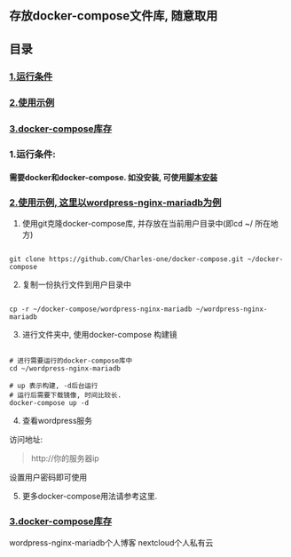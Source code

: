 
## 存放docker-compose文件库, 随意取用


## 目录

### <a href="#first">1.运行条件</a>
### <a href="#two">2.使用示例</a>
### <a href="#three">3.docker-compose库存</a>

### <a id="first">1.运行条件:</a>

#### 需要docker和docker-compose. 如没安装, 可使用[脚本安装]()


### <a id="two" href="">2.使用示例, 这里以wordpress-nginx-mariadb为例</a>

1. 使用git克隆docker-compose库, 并存放在当前用户目录中(即cd ~/ 所在地方)

```

git clone https://github.com/Charles-one/docker-compose.git ~/docker-compose

```

2. 复制一份执行文件到用户目录中

```

cp -r ~/docker-compose/wordpress-nginx-mariadb ~/wordpress-nginx-mariadb

```

3. 进行文件夹中, 使用docker-compose 构建镜

```

# 进行需要运行的docker-compose库中
cd ~/wordpress-nginx-mariadb

# up 表示构建, -d后台运行
# 运行后需要下载镜像, 时间比较长.
docker-compose up -d

```

4. 查看wordpress服务

访问地址:

>http://你的服务器ip

设置用户密码即可使用

5. 更多docker-compose用法请参考这里.


### <a id="three" href="">3.docker-compose库存</a>

<a src="wordpress-nginx-mariadb/">wordpress-nginx-mariadb个人博客</a>
<a src="nextcloud">nextcloud个人私有云</a>



